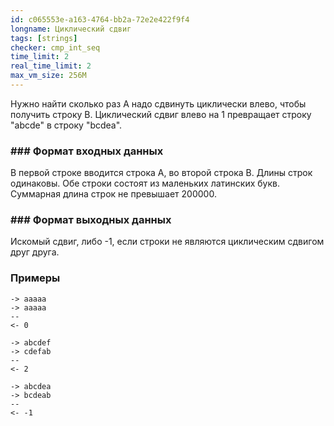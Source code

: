 ```yaml
---
id: c065553e-a163-4764-bb2a-72e2e422f9f4
longname: Циклический сдвиг
tags: [strings]
checker: cmp_int_seq
time_limit: 2
real_time_limit: 2
max_vm_size: 256M
---
```


Нужно найти сколько раз A надо сдвинуть циклически влево, чтобы получить строку B.
Циклический сдвиг влево на 1 превращает строку "abcde" в строку "bcdea".

### ### Формат входных данных

В первой строке вводится строка A, во второй строка B. Длины строк одинаковы.
Обе строки состоят из маленьких латинских букв. Суммарная длина строк не превышает 200000.

### ### Формат выходных данных

Искомый сдвиг, либо -1, если строки не являются циклическим сдвигом друг друга.

### Примеры

```
-> aaaaa
-> aaaaa
--
<- 0
```

```
-> abcdef
-> cdefab
--
<- 2
```

```
-> abcdea
-> bcdeab
--
<- -1
```
